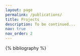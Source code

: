 ```yaml
---
layout: page
permalink: /publications/
title: Projects
description: To be continued...
nav: true
nav_order: 2
---
```


<!-- _pages/publications.md -->
<div class="publications">

{% bibliography %}

</div>
